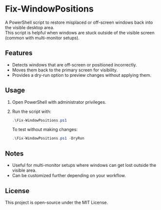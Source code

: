 # Fix-WindowPositions

A PowerShell script to restore misplaced or off-screen windows back into the visible desktop area.  
This script is helpful when windows are stuck outside of the visible screen (common with multi-monitor setups).

## Features
- Detects windows that are off-screen or positioned incorrectly.
- Moves them back to the primary screen for visibility.
- Provides a dry-run option to preview changes without applying them.

## Usage
1. Open PowerShell with administrator privileges.
2. Run the script with:
   ```powershell
   .\Fix-WindowPositions.ps1
   ```

   To test without making changes:
   ```powershell
   .\Fix-WindowPositions.ps1 -DryRun
   ```

## Notes
- Useful for multi-monitor setups where windows can get lost outside the visible area.
- Can be customized further depending on your workflow.

## License
This project is open-source under the MIT License.
